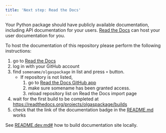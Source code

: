```yaml
---
title: 'Next step: Read the Docs'
---
```


Your Python package should have publicly available documentation, including API documentation for your users.
[Read the Docs](https://readthedocs.org) can host your user documentation for you.

To host the documentation of this repository please perform the following instructions:

1. go to [Read the Docs](https://readthedocs.org/dashboard/import/?)
1. log in with your GitHub account
1. find `somename/olgaspackage` in list and press `+` button.
   * If repository is not listed,
      1. go to [Read the Docs GitHub app](https://github.com/settings/connections/applications/fae83c942bc1d89609e2)
      2. make sure somename has been granted access.
      3. reload repository list on Read the Docs import page
1. wait for the first build to be completed at <https://readthedocs.org/projects/olgaspackage/builds>
1. check that the link of the documentation badge in the [README.md](https://github.com/somename/olgaspackage) works

See [README.dev.md#](https://github.com/somename/olgaspackage/blob/main/README.dev.md#generating-the-api-docs) how to build documentation site locally.
